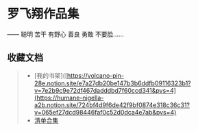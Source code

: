# 罗飞翔作品集

——  聪明  苦干  有野心    善良  勇敢  不要脸......

## 收藏文档

> * [我的书架]([https://volcano-pin-28e.notion.site/e7a27db20be147b3b6ddfb09116323b1?v=7e2b9c9e72df467dadddbd7f60ccd341&pvs=4](https://humane-nigella-a2b.notion.site/724bf4d9f6de42f9bf0874e318c36c31?v=065ef27dcd98446faf0c52d0dca4e7ab&pvs=4)
> * [清单合集](https://luoflyin.notion.site/4acf5f0e69df4cf1923709114cf1d046?v=54a8af6603bc47eda4dcd302d3dde1fe&pvs=4)
